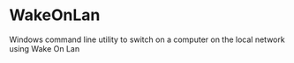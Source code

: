 # WakeOnLan
Windows command line utility to switch on a computer on the local network using Wake On Lan
